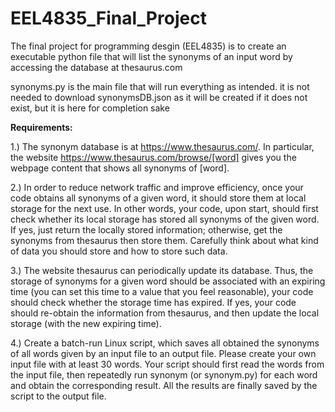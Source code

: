 # EEL4835_Final_Project
The final project for programming desgin (EEL4835) is to create an executable python file that will list the synonyms of an input word by accessing the database at thesaurus.com

synonyms.py is the main file that will run everything as intended. it is not needed to download synonymsDB.json as it will be created if it does not exist, but it is here for completion sake


**Requirements:**
 
 1.) The synonym database is at https://www.thesaurus.com/. In particular, the website  https://www.thesaurus.com/browse/[word] gives  you the webpage content  that shows all synonyms of [word]. 
  
  2.) In  order  to  reduce  network  traffic  and  improve  efficiency,  once  your  code  obtains  all  synonyms of a given word, it should store them at local storage for the next use. In other words,  your  code,  upon  start,  should  first  check  whether  its  local  storage  has  stored  all  synonyms of the given word. If yes, just return the locally stored information; otherwise, get the synonyms from thesaurus then store them. Carefully think about what kind of data you should store and how to store such data. 
  
  3.) The website thesaurus can periodically update its database. Thus, the storage of synonyms for  a  given  word  should  be  associated  with  an  expiring  time  (you  can  set  this  time  to  a  value  that  you  feel  reasonable),  your  code  should  check  whether  the  storage  time  has  expired. If yes, your code should re-obtain the information from thesaurus, and then update the local storage (with the new expiring time).  
  
  4.) Create a batch-run Linux script, which saves all obtained the synonyms of all words given by an input file to an output file. Please create your own input file with at least 30 words. Your script should first read the words from the input file, then repeatedly run synonym (or  synonym.py)  for  each  word  and  obtain  the  corresponding  result.  All  the  results  are  finally saved by the script to the output file.  
